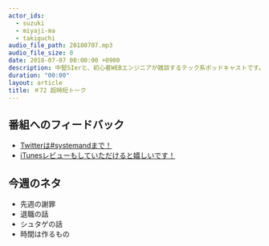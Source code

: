 ```yaml
---
actor_ids:
  - suzuki
  - miyaji-ma
  - takiguchi
audio_file_path: 20180707.mp3
audio_file_size: 0
date: 2018-07-07 00:00:00 +0900
description: 中堅SIerと、初心者WEBエンジニアが雑談するテック系ポッドキャストです。
duration: "00:00"
layout: article
title: ＃72 超時短トーク
---
```

## 番組へのフィードバック
* [Twitterは#systemandまで！](https://twitter.com/search?q=%23systemand)
* [iTunesレビューもしていただけると嬉しいです！](https://itunes.apple.com/jp/podcast/systemand-online/id1205168408?mt=2)

## 今週のネタ
* 先週の謝罪
* 退職の話
* シュタゲの話
* 時間は作るもの

